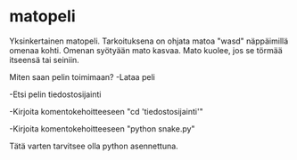 # matopeli
Yksinkertainen matopeli. Tarkoituksena on ohjata matoa "wasd" näppäimillä omenaa kohti. Omenan syötyään mato kasvaa. Mato kuolee, jos se törmää itseensä tai seiniin. 

Miten saan pelin toimimaan?
-Lataa peli     

-Etsi pelin tiedostosijainti    

-Kirjoita komentokehoitteeseen "cd 'tiedostosijainti'"  

-Kirjoita komentokehoitteeseen "python snake.py"

Tätä varten tarvitsee olla python asennettuna.
